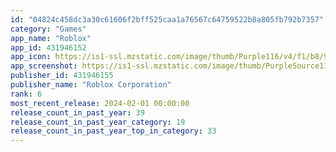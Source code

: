 ```yaml
---
id: "04824c458dc3a30c61606f2bff525caa1a76567c64759522b8a805fb792b7357"
category: "Games"
app_name: "Roblox"
app_id: 431946152
app_icon: https://is1-ssl.mzstatic.com/image/thumb/Purple116/v4/f1/b8/90/f1b890ba-c192-02eb-e146-4d426a0413fd/AppIcon-0-0-1x_U007emarketing-0-0-0-7-0-0-sRGB-0-0-0-GLES2_U002c0-512MB-85-220-0-0.png/1024x1024bb.png
app_screenshot: https://is1-ssl.mzstatic.com/image/thumb/PurpleSource116/v4/8b/ef/25/8bef253a-2da8-cfd3-2983-6f47b000d290/194f094f-2876-4560-8750-c6bb504248f5_iPhone_6.5_1242x2688_English.jpg/1242x2688bb.png
publisher_id: 431946155
publisher_name: "Roblox Corporation"
rank: 6
most_recent_release: 2024-02-01 00:00:00
release_count_in_past_year: 39
release_count_in_past_year_category: 19
release_count_in_past_year_top_in_category: 33
---
```

